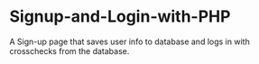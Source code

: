 # Signup-and-Login-with-PHP
A Sign-up page that saves user info to database and logs in with crosschecks from the database.
